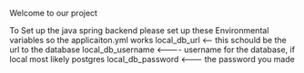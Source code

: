 Welcome to our project


To Set up the java spring backend please set up these Environmental variables so the applicaiton.yml works
local_db_url <-- this schould be the url to the database
local_db_username <---- username for the database, if local most likely postgres
local_db_password <--- the password you made